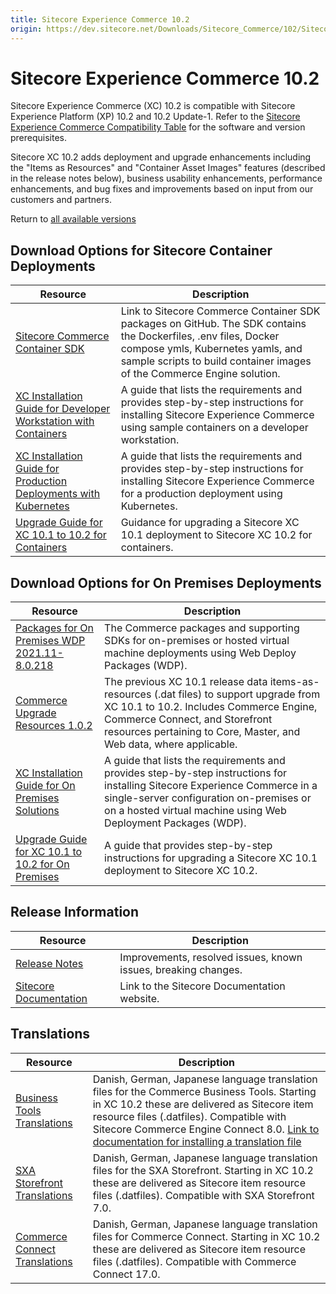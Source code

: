 ```yaml
---
title: Sitecore Experience Commerce 10.2
origin: https://dev.sitecore.net/Downloads/Sitecore_Commerce/102/Sitecore_Experience_Commerce_102.aspx
---
```


# Sitecore Experience Commerce 10.2

Sitecore Experience Commerce (XC) 10.2 is compatible with Sitecore Experience Platform (XP) 10.2 and 10.2 Update-1. Refer to the [Sitecore Experience Commerce Compatibility Table](https://kb.sitecore.net/articles/804595) for the software and version prerequisites.

Sitecore XC 10.2 adds deployment and upgrade enhancements including the "Items as Resources" and "Container Asset Images" features (described in the release notes below), business usability enhancements, performance enhancements, and bug fixes and improvements based on input from our customers and partners.

Return to [all available versions](/Downloads/Sitecore_Commerce)

## Download Options for Sitecore Container Deployments

 | Resource | Description |
 | --- | --- |
 | [Sitecore Commerce Container SDK](https://github.com/Sitecore/container-deployment/releases) | Link to Sitecore Commerce Container SDK packages on GitHub. The SDK contains the Dockerfiles, .env files, Docker compose ymls, Kubernetes yamls, and sample scripts to build container images of the Commerce Engine solution. |
 | [XC Installation Guide for Developer Workstation with Containers](https://sitecoredev.azureedge.net/~/media/BD24B82DA00245A5805F0E01C258AC2B.ashx?date=20211104T195140) | A guide that lists the requirements and provides step-by-step instructions for installing Sitecore Experience Commerce using sample containers on a developer workstation. |
 | [XC Installation Guide for Production Deployments with Kubernetes](https://sitecoredev.azureedge.net/~/media/934ABC1CC7254E2FB95E96E92EE0BB2B.ashx?date=20211104T195140) | A guide that lists the requirements and provides step-by-step instructions for installing Sitecore Experience Commerce for a production deployment using Kubernetes. |
 | [Upgrade Guide for XC 10.1 to 10.2 for Containers](https://sitecoredev.azureedge.net/~/media/D6790D5B4AD14B52884CB53A53E5E254.ashx?date=20211104T195044) | Guidance for upgrading a Sitecore XC 10.1 deployment to Sitecore XC 10.2 for containers. |

## Download Options for On Premises Deployments

 | Resource | Description |
 | --- | --- |
 | [Packages for On Premises WDP 2021.11-8.0.218](https://sitecoredev.azureedge.net/~/media/DDBBA963C4474DECB58494E41A362B13.ashx?date=20211104T202300) | The Commerce packages and supporting SDKs for on-premises or hosted virtual machine deployments using Web Deploy Packages (WDP). |
 | [Commerce Upgrade Resources 1.0.2](https://sitecoredev.azureedge.net/~/media/23A626A2E7D0458D8D4340DA8FCF115A.ashx?date=20211104T151235) | The previous XC 10.1 release data items-as-resources (.dat files) to support upgrade from XC 10.1 to 10.2. Includes Commerce Engine, Commerce Connect, and Storefront resources pertaining to Core, Master, and Web data, where applicable. |
 | [XC Installation Guide for On Premises Solutions](https://sitecoredev.azureedge.net/~/media/2CD86683546448FAB0BA34FE04A702FD.ashx?date=20211209T172644) | A guide that lists the requirements and provides step-by-step instructions for installing Sitecore Experience Commerce in a single-server configuration on-premises or on a hosted virtual machine using Web Deployment Packages (WDP). |
 | [Upgrade Guide for XC 10.1 to 10.2 for On Premises](https://sitecoredev.azureedge.net/~/media/7C23282E7433408F932FB7A1027974EE.ashx?date=20211104T195141) | A guide that provides step-by-step instructions for upgrading a Sitecore XC 10.1 deployment to Sitecore XC 10.2. |

## Release Information

 | Resource | Description |
 | --- | --- |
 | [Release Notes](https://sitecoredev.azureedge.net/~/media/40BEA7E3DCBB486A8BD87DA4B5ECA10A.ashx?date=20211104T172925) | Improvements, resolved issues, known issues, breaking changes. |
 | [Sitecore Documentation](https://doc.sitecore.com/) | Link to the Sitecore Documentation website. |

## Translations

 | Resource | Description |
 | --- | --- |
 | [Business Tools Translations](https://sitecoredev.azureedge.net/~/media/0BC2281789D74DB697FA866FF1920CE6.ashx?date=20211104T153747) | Danish, German, Japanese language translation files for the Commerce Business Tools. Starting in XC 10.2 these are delivered as Sitecore item resource files (.datfiles). Compatible with Sitecore Commerce Engine Connect 8.0. [Link to documentation for installing a translation file](https://doc.sitecore.com/developers/102/sitecore-experience-commerce/en/install-a-translation-file-for-the-xc-business-tools.html) |
 | [SXA Storefront Translations](https://sitecoredev.azureedge.net/~/media/DFDDFB952355436DA5AEBF052DFCB0D2.ashx?date=20211104T153747) | Danish, German, Japanese language translation files for the SXA Storefront. Starting in XC 10.2 these are delivered as Sitecore item resource files (.datfiles). Compatible with SXA Storefront 7.0. |
 | [Commerce Connect Translations](https://sitecoredev.azureedge.net/~/media/EAFBEEBB52D64C24BC912ABEB7004576.ashx?date=20211104T153747) | Danish, German, Japanese language translation files for Commerce Connect. Starting in XC 10.2 these are delivered as Sitecore item resource files (.datfiles). Compatible with Commerce Connect 17.0. |